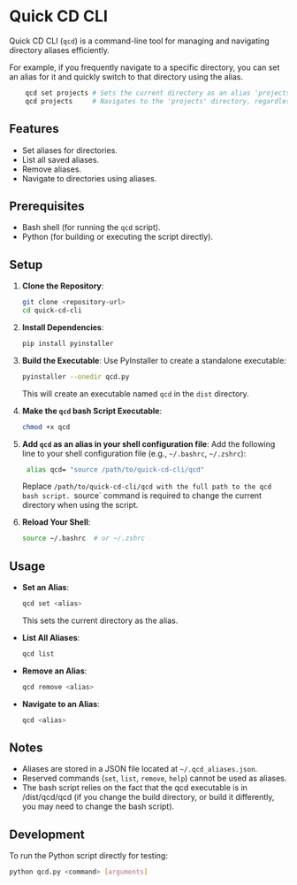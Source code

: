 # Quick CD CLI

Quick CD CLI (`qcd`) is a command-line tool for managing and navigating directory aliases efficiently.

For example, if you frequently navigate to a specific directory, you can set an alias for it and quickly switch to that directory using the alias.

```bash
    qcd set projects # Sets the current directory as an alias 'projects'
    qcd projects     # Navigates to the 'projects' directory, regardless of the current working directory
```

## Features

- Set aliases for directories.
- List all saved aliases.
- Remove aliases.
- Navigate to directories using aliases.

## Prerequisites

- Bash shell (for running the `qcd` script).
- Python (for building or executing the script directly).

## Setup

1. **Clone the Repository**:

   ```bash
   git clone <repository-url>
   cd quick-cd-cli
   ```

2. **Install Dependencies**:

   ```bash
   pip install pyinstaller
   ```

3. **Build the Executable**:
   Use PyInstaller to create a standalone executable:

   ```bash
   pyinstaller --onedir qcd.py
   ```

   This will create an executable named `qcd` in the `dist` directory.

4. **Make the `qcd` bash Script Executable**:

   ```bash
   chmod +x qcd
   ```

5. **Add `qcd` as an alias in your shell configuration file**:
   Add the following line to your shell configuration file (e.g., `~/.bashrc`, `~/.zshrc`):

   ```bash
    alias qcd= "source /path/to/quick-cd-cli/qcd"
   ```

   Replace `/path/to/quick-cd-cli/qcd with the full path to the qcd bash script.
`source` command is required to change the current directory when using the script.

6. **Reload Your Shell**:
   ```bash
   source ~/.bashrc  # or ~/.zshrc
   ```

## Usage

- **Set an Alias**:

  ```bash
  qcd set <alias>
  ```

  This sets the current directory as the alias.

- **List All Aliases**:

  ```bash
  qcd list
  ```

- **Remove an Alias**:

  ```bash
  qcd remove <alias>
  ```

- **Navigate to an Alias**:
  ```bash
  qcd <alias>
  ```

## Notes

- Aliases are stored in a JSON file located at `~/.qcd_aliases.json`.
- Reserved commands (`set`, `list`, `remove`, `help`) cannot be used as aliases.
- The bash script relies on the fact that the qcd executable is in <repo>/dist/qcd/qcd (if you change the build directory, or build it differently, you may need to change the bash script).

## Development

To run the Python script directly for testing:

```bash
python qcd.py <command> [arguments]
```
